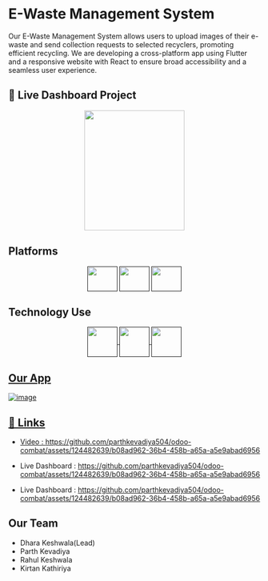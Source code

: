 # E-Waste Management System

Our E-Waste Management System allows users to upload images of their e-waste and send collection requests to selected recyclers, promoting efficient recycling. We are developing a cross-platform app using Flutter and a responsive website with React to ensure broad accessibility and a seamless user experience.

## 🔗 Live Dashboard Project 

<p align="center"><img src="https://github.com/parthkevadiya504/odoo-combat/assets/124482639/6a466740-c391-480a-b035-d51d8ae415e0" width="200" height="240"></p>

## Platforms
<p align="center">
<a href="" target="blank"><img align="center" src="https://github.com/parthkevadiya504/odoo-combat/assets/124482639/52496391-5612-46bf-9108-6f24833bbc91" alt="" height="50" width="60" /></a>
<a href="" target="blank"><img align="center" src="https://github.com/parthkevadiya504/odoo-combat/assets/124482639/9f158aec-d26d-4dd3-9648-9a50f63f539f" height="50" width="60" /></a>
<a href="" target="blank"><img align="center" src="https://github.com/parthkevadiya504/odoo-combat/assets/124482639/c771dc6a-bf4a-455b-8595-8120a5b253b9" height="50" width="60" /></a>
</p>

## Technology Use
<p align="center">
<a href="" target="blank"><img align="center" src="https://storage.googleapis.com/cms-storage-bucket/847ae81f5430402216fd.svg" alt="" height="60" width="60" />
<a href="" target="blank"><img align="center" src="https://upload.wikimedia.org/wikipedia/commons/a/a7/React-icon.svg" alt="" height="60" width="60" />
<a href="" target="blank"><img align="center" src="https://batisteo.gallerycdn.vsassets.io/extensions/batisteo/vscode-django/1.15.0/1703694028504/Microsoft.VisualStudio.Services.Icons.Default" alt="" height="60" width="60" />
</p>


## Our App 
![image](https://github.com/parthkevadiya504/odoo-combat/assets/124482639/037d17fe-3434-41b5-bfdb-6dedb566b6ae)





## 🔗 Links

- Video : https://github.com/parthkevadiya504/odoo-combat/assets/124482639/b08ad962-36b4-458b-a65a-a5e9abad6956

- Live Dashboard : https://github.com/parthkevadiya504/odoo-combat/assets/124482639/b08ad962-36b4-458b-a65a-a5e9abad6956

- Live Dashboard : https://github.com/parthkevadiya504/odoo-combat/assets/124482639/b08ad962-36b4-458b-a65a-a5e9abad6956



## Our Team


- Dhara Keshwala(Lead)
- Parth Kevadiya
- Rahul Keshwala
- Kirtan Kathiriya

